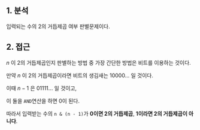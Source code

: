 ## 1. 분석

입력되는 수의 2의 거듭제곱 여부 판별문제이다.

## 2. 접근

$n$ 이 2의 거듭제곱인지 판별하는 방법 중 가장 간단한 방법은 비트를 이용하는 것이다.

만약 $n$ 이 2의 거듭제곱이라면 비트의 생김새는 10000... 일 것이다.

이때 $n - 1$ 은 01111... 일 것이고,

이 둘을 `AND`연산을 하면 0이 된다.

따라서 입력받는 수의 `n & (n - 1)`가 **0이면 2의 거듭제곱**, **1이라면 2의 거듭제곱이 아니다**.